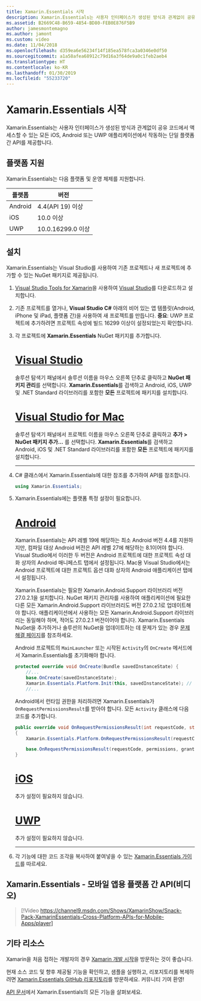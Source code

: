 ```yaml
---
title: Xamarin.Essentials 시작
description: Xamarin.Essentials는 사용자 인터페이스가 생성된 방식과 관계없이 공유 코드에서 액세스할 수 있는 모든 iOS, Android 또는 UWP 애플리케이션에서 작동하는 단일 플랫폼 간 API를 제공합니다.
ms.assetid: B2669C48-B659-4854-BD80-FEB0E876F5B9
author: jamesmontemagno
ms.author: jamont
ms.custom: video
ms.date: 11/04/2018
ms.openlocfilehash: d359ea6e56234f14f185ea578fca3a0346e0df50
ms.sourcegitcommit: a1a58afea68912c79d16a3f64de9a0c1feb2aeb4
ms.translationtype: HT
ms.contentlocale: ko-KR
ms.lasthandoff: 01/30/2019
ms.locfileid: "55233720"
---
```

# <a name="get-started-with-xamarinessentials"></a>Xamarin.Essentials 시작

Xamarin.Essentials는 사용자 인터페이스가 생성된 방식과 관계없이 공유 코드에서 액세스할 수 있는 모든 iOS, Android 또는 UWP 애플리케이션에서 작동하는 단일 플랫폼 간 API를 제공합니다.

## <a name="platform-support"></a>플랫폼 지원

Xamarin.Essentials는 다음 플랫폼 및 운영 체제를 지원합니다.

| 플랫폼 | 버전 |
| --- | --- |
| Android | 4.4(API 19) 이상 |
| iOS |10.0 이상 |
| UWP | 10.0.16299.0 이상 |

## <a name="installation"></a>설치

Xamarin.Essentials는 Visual Studio를 사용하여 기존 프로젝트나 새 프로젝트에 추가할 수 있는 NuGet 패키지로 제공됩니다.

1. [Visual Studio Tools for Xamarin](~/cross-platform/get-started/installation/index.md)을 사용하여 [Visual Studio](http://visualstudio.com)를 다운로드하고 설치합니다.

2. 기존 프로젝트를 열거나, **Visual Studio C#** 아래의 비어 있는 앱 템플릿(Android, iPhone 및 iPad, 플랫폼 간)을 사용하여 새 프로젝트를 만듭니다. **중요**: UWP 프로젝트에 추가하려면 프로젝트 속성에 빌드 16299 이상이 설정되었는지 확인합니다.

3. 각 프로젝트에 **Xamarin.Essentials** NuGet 패키지를 추가합니다.

    # <a name="visual-studiotabwindows"></a>[Visual Studio](#tab/windows)

    솔루션 탐색기 패널에서 솔루션 이름을 마우스 오른쪽 단추로 클릭하고 **NuGet 패키지 관리**를 선택합니다. **Xamarin.Essentials**를 검색하고 Android, iOS, UWP 및 .NET Standard 라이브러리를 포함한 **모든** 프로젝트에 패키지를 설치합니다.

    # <a name="visual-studio-for-mactabmacos"></a>[Visual Studio for Mac](#tab/macos)

    솔루션 탐색기 패널에서 프로젝트 이름을 마우스 오른쪽 단추로 클릭하고 **추가 > NuGet 패키지 추가...** 를 선택합니다. **Xamarin.Essentials**를 검색하고 Android, iOS 및 .NET Standard 라이브러리를 포함한 **모든** 프로젝트에 패키지를 설치합니다.

    -----

4. C# 클래스에서 Xamarin.Essentials에 대한 참조를 추가하여 API를 참조합니다.

    ```csharp
    using Xamarin.Essentials;
    ```

5. Xamarin.Essentials에는 플랫폼 특정 설정이 필요합니다.

    # <a name="androidtabandroid"></a>[Android](#tab/android)

    Xamarin.Essentials는 API 레벨 19에 해당하는 최소 Android 버전 4.4를 지원하지만, 컴파일 대상 Android 버전은 API 레벨 27에 해당하는 8.1이어야 합니다. Visual Studio에서 이러한 두 버전은 Android 프로젝트에 대한 프로젝트 속성 대화 상자의 Android 매니페스트 탭에서 설정됩니다. Mac용 Visual Studio에서는 Android 프로젝트에 대한 프로젝트 옵션 대화 상자의 Android 애플리케이션 탭에서 설정됩니다. 

    Xamarin.Essentials는 필요한 Xamarin.Android.Support 라이브러리 버전 27.0.2.1을 설치합니다. NuGet 패키지 관리자를 사용하여 애플리케이션에 필요한 다른 모든 Xamarin.Android.Support 라이브러리도 버전 27.0.2.1로 업데이트해야 합니다. 애플리케이션에서 사용하는 모든 Xamarin.Android.Support 라이브러리는 동일해야 하며, 적어도 27.0.2.1 버전이어야 합니다. Xamarin.Essentials NuGet을 추가하거나 솔루션의 NuGet을 업데이트하는 데 문제가 있는 경우 [문제 해결 페이지](troubleshooting.md)를 참조하세요.

    Android 프로젝트의 `MainLauncher` 또는 시작된 `Activity`의 `OnCreate` 메서드에서 Xamarin.Essentials를 초기화해야 합니다.

    ```csharp
    protected override void OnCreate(Bundle savedInstanceState) {
        //...
        base.OnCreate(savedInstanceState);
        Xamarin.Essentials.Platform.Init(this, savedInstanceState); // add this line to your code, it may also be called: bundle
        //...
    ```

    Android에서 런타임 권한을 처리하려면 Xamarin.Essentials가 `OnRequestPermissionsResult`를 받아야 합니다. 모든 `Activity` 클래스에 다음 코드를 추가합니다.

    ```csharp
    public override void OnRequestPermissionsResult(int requestCode, string[] permissions, [GeneratedEnum] Android.Content.PM.Permission[] grantResults)
    {
        Xamarin.Essentials.Platform.OnRequestPermissionsResult(requestCode, permissions, grantResults);

        base.OnRequestPermissionsResult(requestCode, permissions, grantResults);
    }
    ```

    # <a name="iostabios"></a>[iOS](#tab/ios)

    추가 설정이 필요하지 않습니다.

    # <a name="uwptabuwp"></a>[UWP](#tab/uwp)

    추가 설정이 필요하지 않습니다.

    -----

6. 각 기능에 대한 코드 조각을 복사하여 붙여넣을 수 있는 [Xamarin.Essentials 가이드](index.md)를 따르세요.

## <a name="xamarinessentials---cross-platform-apis-for-mobile-apps-video"></a>Xamarin.Essentials - 모바일 앱용 플랫폼 간 API(비디오)

> [!Video https://channel9.msdn.com/Shows/XamarinShow/Snack-Pack-XamarinEssentials-Cross-Platform-APIs-for-Mobile-Apps/player]

## <a name="other-resources"></a>기타 리소스

Xamarin을 처음 접하는 개발자의 경우 [Xamarin 개발 시작](~/cross-platform/getting-started/index.md)을 방문하는 것이 좋습니다.

현재 소스 코드 및 향후 제공될 기능을 확인하고, 샘플을 실행하고, 리포지토리를 복제하려면 [Xamarin.Essentials GitHub 리포지토리](http://github.com/xamarin/Essentials)를 방문하세요. 커뮤니티 기여 환영!

[API 문서](xref:Xamarin.Essentials)에서 Xamarin.Essentials의 모든 기능을 살펴보세요.
